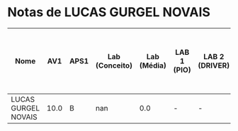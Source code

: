 # Notas de LUCAS GURGEL NOVAIS

| Nome | AV1 | APS1 | Lab (Conceito) | Lab (Média) | LAB 1 (PIO) | LAB 2 (DRIVER) | LAB 3 (PIO IRQ) | LAB 4 (RTOS) | LAB 5 (RTOS - HC-SR04) | LAB 6 (RTOS - IMU) | LAB 7 (RTOS - LCD-LVGL) | LAB 8 (TC - RTC - RTT) | LAB 9 (RTOS - MUTEX) | LAB 10 (WIFI) |
| --- | --- | --- | --- | --- | --- | --- | --- | --- | --- | --- | --- | --- | --- | --- |
| LUCAS GURGEL NOVAIS | 10.0 | B | nan | 0.0 | - | - | - | - | - | - | - | - | - | - |
